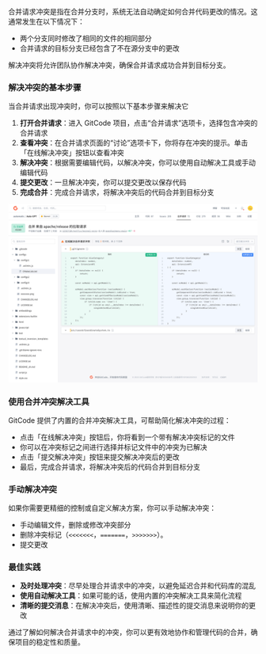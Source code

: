 
合并请求冲突是指在合并分支时，系统无法自动确定如何合并代码更改的情况。这通常发生在以下情况下：

- 两个分支同时修改了相同的文件的相同部分
- 合并请求的目标分支已经包含了不在源分支中的更改

解决冲突将允许团队协作解决冲突，确保合并请求成功合并到目标分支。

### 解决冲突的基本步骤

当合并请求出现冲突时，你可以按照以下基本步骤来解决它

1. **打开合并请求**：进入 GitCode 项目，点击“合并请求”选项卡，选择包含冲突的合并请求
2. **查看冲突**：在合并请求页面的“讨论”选项卡下，你将存在冲突的提示。单击「在线解决冲突」按钮以查看冲突
3. **解决冲突**：根据需要编辑代码，以解决冲突，你可以使用自动解决工具或手动编辑代码
4. **提交更改**：一旦解决冲突，你可以提交更改以保存代码
5. **完成合并**：完成合并请求，将解决冲突后的代码合并到目标分支

![解决合并冲突](../images/mr-conflict.png)

### 使用合并冲突解决工具

GitCode 提供了内置的合并冲突解决工具，可帮助简化解决冲突的过程：

- 点击「在线解决冲突」按钮后，你将看到一个带有解决冲突标记的文件
- 你可以在冲突标记之间进行选择并标记文件中的冲突为已解决
- 点击「提交解决冲突」按钮来提交解决冲突后的更改
- 最后，完成合并请求，将解决冲突后的代码合并到目标分支

### 手动解决冲突

如果你需要更精细的控制或自定义解决方案，你可以手动解决冲突：

- 手动编辑文件，删除或修改冲突部分
- 删除冲突标记（`<<<<<<<`，`=======`，`>>>>>>>`）。
- 提交更改

### 最佳实践

- **及时处理冲突**：尽早处理合并请求中的冲突，以避免延迟合并和代码库的混乱
- **使用自动解决工具**：如果可能的话，使用内置的冲突解决工具来简化流程
- **清晰的提交消息**：在解决冲突后，使用清晰、描述性的提交消息来说明你的更改

通过了解如何解决合并请求中的冲突，你可以更有效地协作和管理代码的合并，确保项目的稳定性和质量。